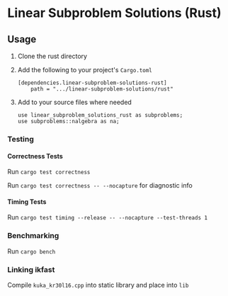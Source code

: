 # Linear Subproblem Solutions (Rust)

## Usage

1. Clone the rust directory

2. Add the following to your project's `Cargo.toml`

    ```
    [dependencies.linear-subproblem-solutions-rust]
        path = ".../linear-subproblem-solutions/rust"
    ```

3. Add to your source files where needed

    ```
    use linear_subproblem_solutions_rust as subproblems;
    use subproblems::nalgebra as na;
    ```

### Testing

#### Correctness Tests

Run `cargo test correctness`

Run `cargo test correctness -- --nocapture` for diagnostic info

#### Timing Tests

Run `cargo test timing --release -- --nocapture --test-threads 1`

### Benchmarking

Run `cargo bench`

### Linking ikfast

Compile `kuka_kr30l16.cpp` into static library and place into `lib`
